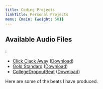 ```yaml
---
title: Coding Projects
linkTitle: Personal Projects
menu: {main: {weight: 50}}
---
```


## Available Audio Files
:
 




- [Click Clack Away](/audio/Click_Clack_Away.mp3) ([Download](/audio/Click_Clack_Away.mp3))
- [Gold Standard](/audio/Gold_Standard.mp3) ([Download](/audio/Gold_Standard.mp3))
- [CollegeDropoutBeat](/audio/CollegeDropoutBeat.mp3) ([Download](/audio/CollegeDropoutBeat.mp3))

Here are some of the beats I have produced.